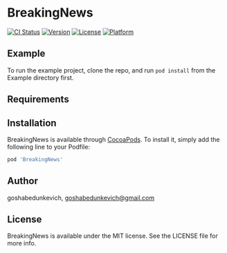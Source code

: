 # BreakingNews

[![CI Status](https://img.shields.io/travis/goshabedunkevich/BreakingNews.svg?style=flat)](https://travis-ci.org/goshabedunkevich/BreakingNews)
[![Version](https://img.shields.io/cocoapods/v/BreakingNews.svg?style=flat)](https://cocoapods.org/pods/BreakingNews)
[![License](https://img.shields.io/cocoapods/l/BreakingNews.svg?style=flat)](https://cocoapods.org/pods/BreakingNews)
[![Platform](https://img.shields.io/cocoapods/p/BreakingNews.svg?style=flat)](https://cocoapods.org/pods/BreakingNews)

## Example

To run the example project, clone the repo, and run `pod install` from the Example directory first.

## Requirements

## Installation

BreakingNews is available through [CocoaPods](https://cocoapods.org). To install
it, simply add the following line to your Podfile:

```ruby
pod 'BreakingNews'
```

## Author

goshabedunkevich, goshabedunkevich@gmail.com

## License

BreakingNews is available under the MIT license. See the LICENSE file for more info.
